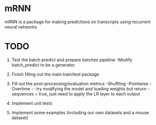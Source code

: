 # mRNN
mRNN is a package for making predictions on transcripts using recurrent neural networks


# TODO
1) Test the batch predict and prepare batches pipeline
    -Modify batch_predict to be a generator

2) Finish filling out the main train/test package
    

3) Fill out the post-processing/evaluation metrics
    -Shuffling
    -Pointwise
    -Overtime -- try modifying the model and loading weights but return - sequences = true, just need to apply the LR layer to each output

4) Implement unit tests

5) Implement some examples (including our own datasets and a mouse dataset)
    

